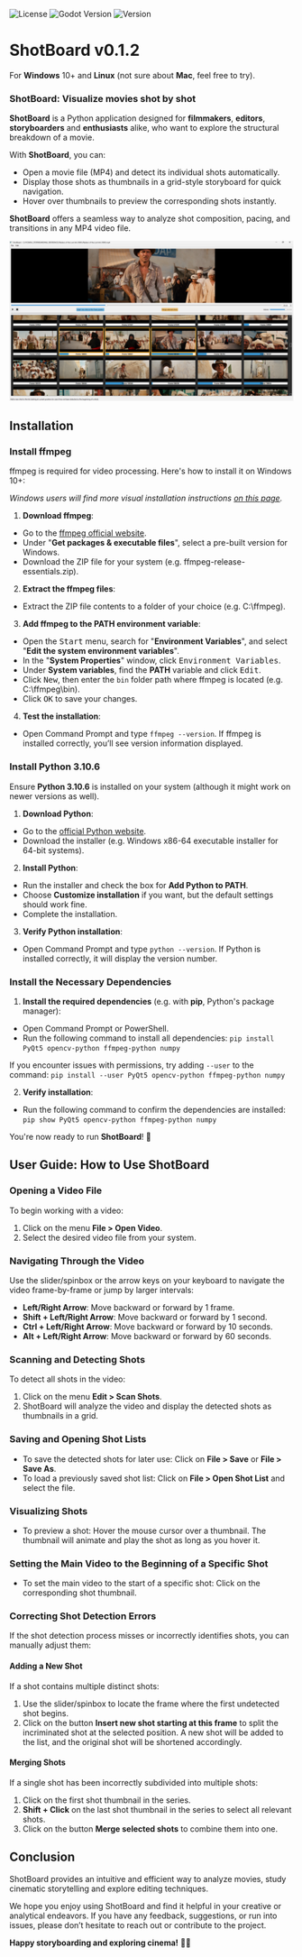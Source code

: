 ![License](https://img.shields.io/badge/license-MIT-green.svg)
![Godot Version](https://img.shields.io/badge/Python-3.10.6-orange.svg)
![Version](https://img.shields.io/badge/version-v0.1.2-blue.svg)

# ShotBoard v0.1.2
For **Windows** 10+ and **Linux** (not sure about **Mac**, feel free to try).

### ShotBoard: Visualize movies shot by shot

**ShotBoard** is a Python application designed for **filmmakers**, **editors**, **storyboarders** and **enthusiasts** alike, who want to explore the structural breakdown of a movie.

With **ShotBoard**, you can:
- Open a movie file (MP4) and detect its individual shots automatically.
- Display those shots as thumbnails in a grid-style storyboard for quick navigation.
- Hover over thumbnails to preview the corresponding shots instantly.

**ShotBoard** offers a seamless way to analyze shot composition, pacing, and transitions in any MP4 video file.

![screenshot](./Example/Screencopy.png)

## Installation

### Install ffmpeg
ffmpeg is required for video processing. Here's how to install it on Windows 10+:

*Windows users will find more visual installation instructions [on this page](https://phoenixnap.com/kb/ffmpeg-windows).*

1. **Download ffmpeg**:
- Go to the [ffmpeg official website](https://ffmpeg.org/download.html).
- Under "**Get packages & executable files**", select a pre-built version for Windows.
- Download the ZIP file for your system (e.g. ffmpeg-release-essentials.zip).

2. **Extract the ffmpeg files**:

- Extract the ZIP file contents to a folder of your choice (e.g. C:\ffmpeg).

3. **Add ffmpeg to the PATH environment variable**:

- Open the <kbd>Start</kbd> menu, search for "**Environment Variables**", and select "**Edit the system environment variables**".
- In the "**System Properties**" window, click <kbd>Environment Variables</kbd>.
- Under **System variables**, find the **PATH** variable and click <kbd>Edit</kbd>.
- Click <kbd>New</kbd>, then enter the `bin` folder path where ffmpeg is located (e.g. C:\ffmpeg\bin).
- Click <kbd>OK</kbd> to save your changes.

4. **Test the installation**:

- Open Command Prompt and type `ffmpeg --version`. If ffmpeg is installed correctly, you’ll see version information displayed.

### Install Python 3.10.6
Ensure **Python 3.10.6** is installed on your system (although it might work on newer versions as well).

1. **Download Python**:

- Go to the [official Python website](https://www.python.org/downloads/).
- Download the installer (e.g. Windows x86-64 executable installer for 64-bit systems).

2. **Install Python**:

- Run the installer and check the box for **Add Python to PATH**.
- Choose **Customize installation** if you want, but the default settings should work fine.
- Complete the installation.

3. **Verify Python installation**:

- Open Command Prompt and type `python --version`. If Python is installed correctly, it will display the version number.

### Install the Necessary Dependencies
1. **Install the required dependencies** (e.g. with **pip**, Python's package manager):

- Open Command Prompt or PowerShell.
- Run the following command to install all dependencies: `pip install PyQt5 opencv-python ffmpeg-python numpy`

If you encounter issues with permissions, try adding `--user` to the command: `pip install --user PyQt5 opencv-python ffmpeg-python numpy`

2. **Verify installation**:

- Run the following command to confirm the dependencies are installed:
`pip show PyQt5 opencv-python ffmpeg-python numpy`

You're now ready to run **ShotBoard**! 🎉

## User Guide: How to Use ShotBoard

### Opening a Video File
To begin working with a video:
1. Click on the menu **File > Open Video**.
2. Select the desired video file from your system.

### Navigating Through the Video
Use the slider/spinbox or the arrow keys on your keyboard to navigate the video frame-by-frame or jump by larger intervals:
- **Left/Right Arrow**: Move backward or forward by 1 frame.
- **Shift + Left/Right Arrow**: Move backward or forward by 1 second.
- **Ctrl + Left/Right Arrow**: Move backward or forward by 10 seconds.
- **Alt + Left/Right Arrow**: Move backward or forward by 60 seconds.

### Scanning and Detecting Shots
To detect all shots in the video:
1. Click on the menu **Edit > Scan Shots**.
2. ShotBoard will analyze the video and display the detected shots as thumbnails in a grid.

### Saving and Opening Shot Lists
- To save the detected shots for later use: Click on **File > Save** or **File > Save As**.
- To load a previously saved shot list: Click on **File > Open Shot List** and select the file.

### Visualizing Shots
- To preview a shot: Hover the mouse cursor over a thumbnail. The thumbnail will animate and play the shot as long as you hover it.

### Setting the Main Video to the Beginning of a Specific Shot
- To set the main video to the start of a specific shot: Click on the corresponding shot thumbnail.

### Correcting Shot Detection Errors
If the shot detection process misses or incorrectly identifies shots, you can manually adjust them:

#### Adding a New Shot
If a shot contains multiple distinct shots:
1. Use the slider/spinbox to locate the frame where the first undetected shot begins.
2. Click on the button **Insert new shot starting at this frame** to split the incriminated shot at the selected position. A new shot will be added to the list, and the original shot will be shortened accordingly.

#### Merging Shots
If a single shot has been incorrectly subdivided into multiple shots:
1. Click on the first shot thumbnail in the series.
2. **Shift + Click** on the last shot thumbnail in the series to select all relevant shots.
3. Click on the button **Merge selected shots** to combine them into one.
   
## Conclusion  
ShotBoard provides an intuitive and efficient way to analyze movies, study cinematic storytelling and explore editing techniques. 

We hope you enjoy using ShotBoard and find it helpful in your creative or analytical endeavors. If you have any feedback, suggestions, or run into issues, please don’t hesitate to reach out or contribute to the project.  

**Happy storyboarding and exploring cinema!** 🎥✨  
